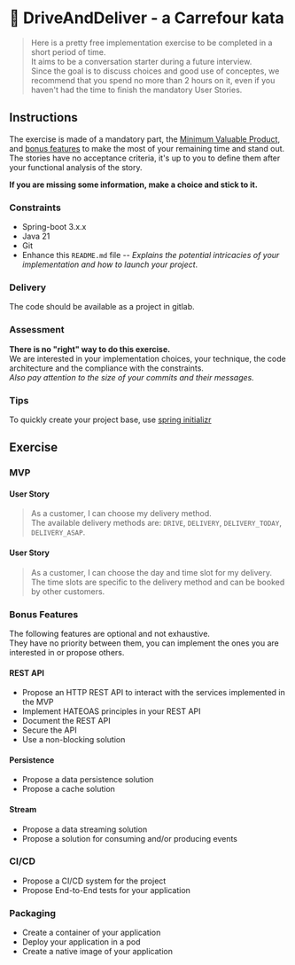 # 🚚 DriveAndDeliver - a Carrefour kata

> Here is a pretty free implementation exercise to be completed in a short period of time.\
> It aims to be a conversation starter during a future interview.\
> Since the goal is to discuss choices and good use of conceptes, we recommend that you spend no more than 2 hours on it, even if you haven't had the time to finish the mandatory User Stories. 

## Instructions
The exercise is made of a mandatory part, the [Minimum Valuable Product](#mvp), and [bonus features](#features-bonus) to make the most of your remaining time and stand out.\
The stories have no acceptance criteria, it's up to you to define them after your functional analysis of the story.

**If you are missing some information, make a choice and stick to it.**

### Constraints
- Spring-boot 3.x.x
- Java 21
- Git
- Enhance this `README.md` file -- _Explains the potential intricacies of your implementation and how to launch your project_.

### Delivery
The code should be available as a project in gitlab.

### Assessment
**There is no "right" way to do this exercise.**\
We are interested in your implementation choices, your technique, the code architecture and the compliance with the constraints.\
_Also pay attention to the size of your commits and their messages._

### Tips
To quickly create your project base, use [spring initializr](https://start.spring.io/)

## Exercise
### MVP
#### User Story
> As a customer, I can choose my delivery method.\
> The available delivery methods are: `DRIVE`, `DELIVERY`, `DELIVERY_TODAY`, `DELIVERY_ASAP`.

#### User Story
> As a customer, I can choose the day and time slot for my delivery.\
> The time slots are specific to the delivery method and can be booked by other customers.

### Bonus Features
The following features are optional and not exhaustive.\
They have no priority between them, you can implement the ones you are interested in or propose others.

#### REST API
- Propose an HTTP REST API to interact with the services implemented in the MVP
- Implement HATEOAS principles in your REST API
- Document the REST API
- Secure the API
- Use a non-blocking solution

#### Persistence
- Propose a data persistence solution
- Propose a cache solution

#### Stream
- Propose a data streaming solution
- Propose a solution for consuming and/or producing events

### CI/CD
- Propose a CI/CD system for the project
- Propose End-to-End tests for your application

### Packaging
- Create a container of your application
- Deploy your application in a pod
- Create a native image of your application